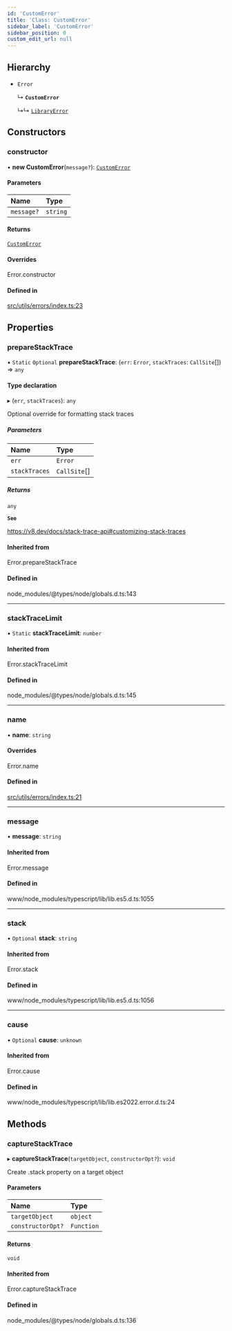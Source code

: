 ```yaml
---
id: 'CustomError'
title: 'Class: CustomError'
sidebar_label: 'CustomError'
sidebar_position: 0
custom_edit_url: null
---
```


## Hierarchy

- `Error`

  ↳ **`CustomError`**

  ↳↳ [`LibraryError`](LibraryError.md)

## Constructors

### constructor

• **new CustomError**(`message?`): [`CustomError`](CustomError.md)

#### Parameters

| Name       | Type     |
| :--------- | :------- |
| `message?` | `string` |

#### Returns

[`CustomError`](CustomError.md)

#### Overrides

Error.constructor

#### Defined in

[src/utils/errors/index.ts:23](https://github.com/starknet-io/starknet.js/blob/v6.23.1/src/utils/errors/index.ts#L23)

## Properties

### prepareStackTrace

▪ `Static` `Optional` **prepareStackTrace**: (`err`: `Error`, `stackTraces`: `CallSite`[]) => `any`

#### Type declaration

▸ (`err`, `stackTraces`): `any`

Optional override for formatting stack traces

##### Parameters

| Name          | Type         |
| :------------ | :----------- |
| `err`         | `Error`      |
| `stackTraces` | `CallSite`[] |

##### Returns

`any`

**`See`**

https://v8.dev/docs/stack-trace-api#customizing-stack-traces

#### Inherited from

Error.prepareStackTrace

#### Defined in

node_modules/@types/node/globals.d.ts:143

---

### stackTraceLimit

▪ `Static` **stackTraceLimit**: `number`

#### Inherited from

Error.stackTraceLimit

#### Defined in

node_modules/@types/node/globals.d.ts:145

---

### name

• **name**: `string`

#### Overrides

Error.name

#### Defined in

[src/utils/errors/index.ts:21](https://github.com/starknet-io/starknet.js/blob/v6.23.1/src/utils/errors/index.ts#L21)

---

### message

• **message**: `string`

#### Inherited from

Error.message

#### Defined in

www/node_modules/typescript/lib/lib.es5.d.ts:1055

---

### stack

• `Optional` **stack**: `string`

#### Inherited from

Error.stack

#### Defined in

www/node_modules/typescript/lib/lib.es5.d.ts:1056

---

### cause

• `Optional` **cause**: `unknown`

#### Inherited from

Error.cause

#### Defined in

www/node_modules/typescript/lib/lib.es2022.error.d.ts:24

## Methods

### captureStackTrace

▸ **captureStackTrace**(`targetObject`, `constructorOpt?`): `void`

Create .stack property on a target object

#### Parameters

| Name              | Type       |
| :---------------- | :--------- |
| `targetObject`    | `object`   |
| `constructorOpt?` | `Function` |

#### Returns

`void`

#### Inherited from

Error.captureStackTrace

#### Defined in

node_modules/@types/node/globals.d.ts:136
